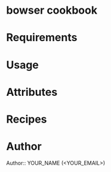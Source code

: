 # bowser cookbook

# Requirements

# Usage

# Attributes

# Recipes

# Author

Author:: YOUR_NAME (<YOUR_EMAIL>)

